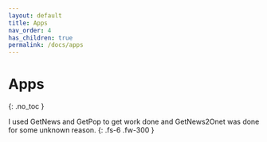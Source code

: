 ```yaml
---
layout: default
title: Apps
nav_order: 4
has_children: true
permalink: /docs/apps
---
```


# Apps
{: .no_toc }

I used GetNews and GetPop to get work done and GetNews2Onet was done for some unknown reason.
{: .fs-6 .fw-300 }
